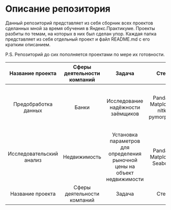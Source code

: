# Описание репозитория
Данный репозиторий представляет из себя сборник всех проектов сделанных мной за время обучения в Яндекс.Практикуме. Проекты разбиты по темам, на которых в них был сделан упор. Каждая папка представляет из себя отдельный проект и файл README.md с его кратким описанием.

P.S. Репозиторий до сих пополняется проектами по мере их готовности.

| Название проекта  | Сферы деятельности компаний  | Задача | Стек | Вывод |
| :--------------------: | :---------------------: |:---------------------------:|:--------------------: | :---------------------: |
| Предобработка данных | Банки | Исследование надёжности заёмщиков | Pandas, Matplotlib, nltk, pymorphy2 | Выявлены основные факторы, влияющие на возвращение клиентом кредита в срок |
| Исследовательский анализ | Недвижимость | Установка параметров для определения рыночной цены на объект недвижимости | Pandas, Matplotlib, Seaborn | Определены основные ценообразующие параметры |
| Название проекта  | Сферы деятельности компаний  | Задача | Стек | Вывод |
